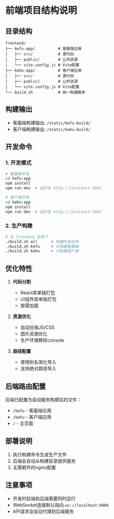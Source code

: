 # 前端项目结构说明

## 目录结构

```
frontend/
├── kefu-app/          # 客服端应用
│   ├── src/           # 源代码
│   ├── public/        # 公共资源
│   └── vite.config.js # Vite配置
├── kehu-app/          # 客户端应用
│   ├── src/           # 源代码
│   ├── public/        # 公共资源
│   └── vite.config.js # Vite配置
└── build.sh           # 统一构建脚本
```

## 构建输出

- 客服端构建输出: `/static/kefu-build/`
- 客户端构建输出: `/static/kehu-build/`

## 开发命令

### 1. 开发模式

```bash
# 客服端开发
cd kefu-app
npm install
npm run dev  # 运行在 http://localhost:3001

# 客户端开发
cd kehu-app
npm install
npm run dev  # 运行在 http://localhost:3002
```

### 2. 生产构建

```bash
# 在 frontend 目录下
./build.sh all      # 构建所有应用
./build.sh kefu     # 只构建客服端
./build.sh kehu     # 只构建客户端
```

## 优化特性

1. **代码分割**
   - React库单独打包
   - UI组件库单独打包
   - 按需加载

2. **资源优化**
   - 自动压缩JS/CSS
   - 图片资源优化
   - 生产环境移除console

3. **路径配置**
   - 使用别名简化导入
   - 支持绝对路径导入

## 后端路由配置

后端已配置为自动服务构建后的文件：

- `/kefu` - 客服端应用
- `/kehu` - 客户端应用
- `/` - 主页面

## 部署说明

1. 执行构建命令生成生产文件
2. 后端会自动从构建目录提供服务
3. 无需额外的nginx配置

## 注意事项

- 开发时前端和后端需要同时运行
- WebSocket连接默认指向 `ws://localhost:6006`
- API请求会自动代理到后端服务